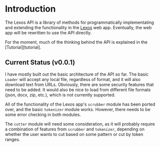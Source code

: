 # Introduction

The Lexos API is a library of methods for programmatically implementating and extending the functionality in the <a href="http://lexos.wheatoncollege.edu/" target="_blank">Lexos</a> web app. Eventually, the web app will be rewritten to use the API directly.

For the moment, much of the thinking behind the API is explained in the [Tutorial][tutorial].

## Current Status (v0.0.1)

I have mostly built out the basic architecture of the API so far. The basic `Loader` will accept any local file, regardless of format, and it will also download text from URLs. Obviously, there are some security features that need to be added. It would also be nice to load from different file formats (json, docx, zip, etc.), which is not currently supported.

All of the functionality of the Lexos app's `scrubber` module has been ported over, and the basic `tokenizer` module works. However, there needs to be some error checking in both modules.

The `cutter` module will need some consideration, as it will probably require a combination of features from `scrubber` and `tokenizer`, depending on whether the user wants to cut based on some pattern or cut by token ranges.
